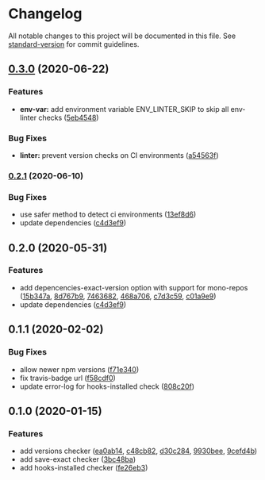 # Changelog

All notable changes to this project will be documented in this file. See [standard-version](https://github.com/conventional-changelog/standard-version) for commit guidelines.

## [0.3.0](https://github.com/namics/env-linter/compare/v0.2.1...v0.3.0) (2020-06-22)

### Features

-   **env-var:** add environment variable ENV_LINTER_SKIP to skip all env-linter checks ([5eb4548](https://github.com/namics/env-linter/commit/5eb4548a26e4e705b7087c8141ea7acbe0ac399a))

### Bug Fixes

-   **linter:** prevent version checks on CI environments ([a54563f](https://github.com/namics/env-linter/commit/a54563f44cd5ad3f02d0b9d9fe3825fa423e32c9))

### [0.2.1](https://github.com/namics/env-linter/compare/v0.2.0...v0.2.1) (2020-06-10)

### Bug Fixes

-   use safer method to detect ci environments ([13ef8d6](https://github.com/namics/env-linter/commit/13ef8d6ebd9943392d4e6b428dd7bcd794c82c86))
-   update dependencies ([c4d3ef9](https://github.com/namics/env-linter/commit/9743b87f5a9d78385a34e3d26a6bb34173483d51))

## 0.2.0 (2020-05-31)

### Features

-   add depencencies-exact-version option with support for mono-repos ([15b347a](https://github.com/namics/env-linter/commit/15b347a8632b5657d4ef4fa80675d7fcc4038514), [8d767b9](https://github.com/namics/env-linter/commit/8d767b91858259e94ea4f6daccba7dac5cf01143), [7463682](https://github.com/namics/env-linter/commit/7463682abbbbf6b0856565c2dbd27917ac8e7743), [468a706](https://github.com/namics/env-linter/commit/468a7064d3a1b1110626f01cffe11d221afb383f), [c7d3c59](https://github.com/namics/env-linter/commit/c7d3c59d24aebf7c3029f48d8cb4ceb9f73832e5), [c01a9e9](https://github.com/namics/env-linter/commit/c01a9e98a8e84acd32c8f74bb6785bcac89f3ce7))
-   update dependencies ([c4d3ef9](https://github.com/namics/env-linter/commit/c4d3ef9da9fd5432d439549af5c81760c892b388))

## 0.1.1 (2020-02-02)

### Bug Fixes

-   allow newer npm versions ([f71e340](https://github.com/namics/env-linter/commit/f71e340b50d1731b6c37fdb0ae1c4bd8d23ff68e))
-   fix travis-badge url ([f58cdf0](https://github.com/namics/env-linter/commit/f58cdf038cff9cb90e83e959d4342c857f15321f))
-   update error-log for hooks-installed check ([808c20f](https://github.com/namics/env-linter/commit/808c20fe7a3f3710cdd1f8f110dc8af0f92b5cc0))

## 0.1.0 (2020-01-15)

### Features

-   add versions checker ([ea0ab14](https://github.com/namics/env-linter/commit/ea0ab146a6824fd59ed121302852391ccc6c615d), [c48cb82](https://github.com/namics/env-linter/commit/c48cb82e03b3b833407f415328bae9d12a39a57c), [d30c284](https://github.com/namics/env-linter/commit/d30c28432ac946bafb37cbc8339959d8c87e9e8e), [9930bee](https://github.com/namics/env-linter/commit/9930beed4250770b322a05adcc33f7a4711a0d0c), [9cefd4b](https://github.com/namics/env-linter/commit/9cefd4bfdfd6f0721e63140ec11165d5bcb1e931))
-   add save-exact checker ([3bc48ba](https://github.com/namics/env-linter/commit/3bc48badc459fc55eb71251f228fabbcd82b1eef))
-   add hooks-installed checker ([fe26eb3](https://github.com/namics/env-linter/commit/fe26eb3d8b9106502417eb1d5cd5905efe6dd369))
